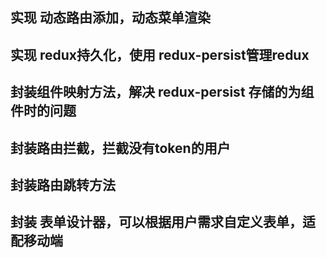 ## 实现 动态路由添加，动态菜单渲染
## 实现 redux持久化，使用 redux-persist管理redux
## 封装组件映射方法，解决 redux-persist 存储的为组件时的问题
## 封装路由拦截，拦截没有token的用户
## 封装路由跳转方法
## 封装 表单设计器，可以根据用户需求自定义表单，适配移动端
